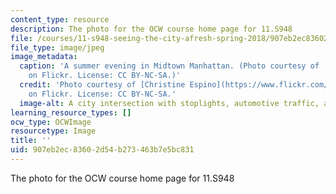 ```yaml
---
content_type: resource
description: The photo for the OCW course home page for 11.S948
file: /courses/11-s948-seeing-the-city-afresh-spring-2018/907eb2ec83602d54b273463b7e5bc831_11-s948s18.jpg
file_type: image/jpeg
image_metadata:
  caption: 'A summer evening in Midtown Manhattan. (Photo courtesy of [Christine Espino](https://www.flickr.com/photos/cgespino/6160200981)
    on Flickr. License: CC BY-NC-SA.)'
  credit: 'Photo courtesy of [Christine Espino](https://www.flickr.com/photos/cgespino/6160200981)
    on Flickr. License: CC BY-NC-SA.'
  image-alt: A city intersection with stoplights, automotive traffic, and pedestrians.
learning_resource_types: []
ocw_type: OCWImage
resourcetype: Image
title: ''
uid: 907eb2ec-8360-2d54-b273-463b7e5bc831
---
```

The photo for the OCW course home page for 11.S948

